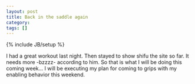 ```yaml
---
layout: post
title: Back in the saddle again
category: 
tags: []
---
```

{% include JB/setup %}

I had a great workout last night.  Then stayed to show shifu the site
so far.  It needs more -bzzzz- according to him.  So that is what
I will be doing this coming week... I will be executing my plan for
coming to grips with my enabling behavior this weekend.
